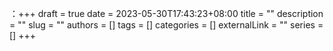 ：+++ 
draft = true
date = 2023-05-30T17:43:23+08:00
title = ""
description = ""
slug = ""
authors = []
tags = []
categories = []
externalLink = ""
series = []
+++

